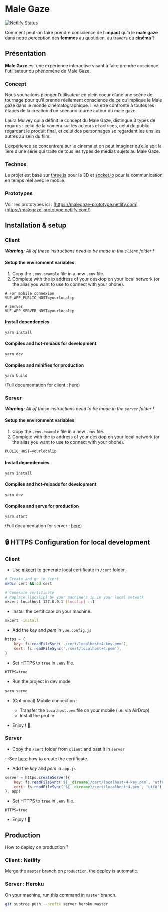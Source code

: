 # Male Gaze

[![Netlify Status](https://api.netlify.com/api/v1/badges/752f1a75-cedf-4203-8126-17cc6a19ca09/deploy-status)](https://app.netlify.com/sites/malegaze/deploys)

Comment peut-on faire prendre conscience de l’**impact** qu’a le **male gaze** dans notre perception des **femmes** au quotidien, au travers du **cinéma** ?

## Présentation
**Male Gaze** est une expérience interactive visant à faire prendre coscience l'utilisateur du phénomène de Male Gaze. 

### Concept
Nous souhaitons plonger l’utilisateur en plein coeur d’une une scène de tournage pour qu’il prenne réellement conscience de ce qu’implique le Male gaze dans le monde cinématographique. Il va être confronté à toutes les étapes de la création d’un scénario tourné autour du male gaze. 

Laura Mulvey qui a définit le concept du Male Gaze, distingue 3 types de regards : celui de la caméra sur les acteurs et actrices, celui du public regardant le produit final, et celui des personnages se regardant les uns les autres au sein du film. 

L’expérience se concentrera sur le cinéma et on peut imaginer qu’elle soit la 1ère d’une série qui traite de tous les types de médias sujets au Male Gaze.

### Technos
Le projet est basé sur [three.js](https://threejs.org/) pour la 3D et [socket.io](https://socket.io/) pour la communication en temps réel avec le mobile.

### Prototypes
Voir les prototypes ici : [https://malegaze-prototype.netlify.com](https://malegaze-prototype.netlify.com/)

## Installation & setup

### Client
_**Warning:** All of these instructions need to be made in the `client` folder !_

#### Setup the environment variables
1. Copy the `.env.example` file in a new `.env` file.
2. Complete with the ip address of your desktop on your local network (or the alias you want to use to connect with your phone).

```dotenv
# For mobile connexion
VUE_APP_PUBLIC_HOST=yourlocalip

# Server
VUE_APP_SERVER_HOST=yourlocalip
```

#### Install dependencies
```
yarn install
```

#### Compiles and hot-reloads for development
```
yarn dev
```

#### Compiles and minifies for production
```
yarn build
```

(Full documentation for client : [here](./client/README.md))

### Server
_**Warning:** All of these instructions need to be made in the `server` folder !_

#### Setup the environment variables
1. Copy the `.env.example` file in a new `.env` file.
2. Complete with the ip address of your desktop on your local network (or the alias you want to use to connect with your phone).
```dotenv
PUBLIC_HOST=yourlocalip
```

#### Install dependencies
```
yarn install
```

#### Compiles and hot-reloads for development
```
yarn dev
```

#### Compiles and serve for production
```
yarn start
```

(Full documentation for server : [here](./server/README.md))

## 🔒 HTTPS Configuration for local development

### Client

- Use [mkcert](https://github.com/FiloSottile/mkcert) to generate local certificate in `/cert` folder.
````bash
# Create and go in /cert
mkdir cert && cd cert

# Generate certificate
# Replace [localip] by your machine's ip in your local netwotk
mkcert localhost 127.0.0.1 [localip] ::1
````

- Install the certificate on your machine.
````bash
mkcert -install
````

- Add the *key* and *pem* in `vue.config.js`
```js
https = {
    key: fs.readFileSync('./cert/localhost+4-key.pem'),
    cert: fs.readFileSync('./cert/localhost+4.pem'),
}
```

- Set HTTPS to `true` in `.env` file.
````dotenv
HTTPS=true
````

- Run the project in dev mode
```bash
yarn serve
```

- (Optionnal) Mobile connection :
    
    - Transfer the `localhost.pem` file on your mobile (i.e. via AirDrop)
    - Install the profile

- Enjoy ! 🎉


### Server

- Copy the `/cert` folder from `client` and past it in `server`

⋅⋅⋅See [here](#client-1) how to create the certificate.

- Add the *key* and *pem* in `app.js`
```js
server = https.createServer({
    key: fs.readFileSync(`${__dirname}/cert/localhost+4-key.pem`, 'utf8'),
    cert: fs.readFileSync(`${__dirname}/cert/localhost+4.pem`, 'utf8')
}, app)
```

- Set HTTPS to `true` in `.env` file.
````dotenv
HTTPS=true
````

- Enjoy ! 🎉

## Production

How to deploy on production ?

### Client : Netlify


Merge the `master` branch on `production`, the deploy is automatic.

### Server : Heroku

On your machine, run this command in `master` branch.
```bash
git subtree push --prefix server heroku master
```
